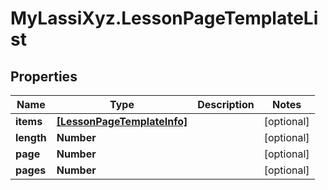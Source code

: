 # MyLassiXyz.LessonPageTemplateList

## Properties

Name | Type | Description | Notes
------------ | ------------- | ------------- | -------------
**items** | [**[LessonPageTemplateInfo]**](LessonPageTemplateInfo.md) |  | [optional] 
**length** | **Number** |  | [optional] 
**page** | **Number** |  | [optional] 
**pages** | **Number** |  | [optional] 


